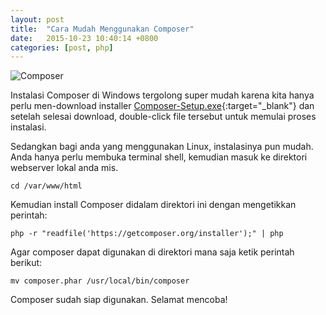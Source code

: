 ```yaml
---
layout: post
title:  "Cara Mudah Menggunakan Composer"
date:   2015-10-23 10:40:14 +0800
categories: [post, php]
---
```


![Composer](http://3.bp.blogspot.com/-bZmpSD9gcF8/ViqwccuT-jI/AAAAAAAAFW0/ipwLVYml04o/s1600/logo-composer-transparent2.png)

Instalasi Composer di Windows tergolong super mudah karena kita hanya perlu men-download installer [Composer-Setup.exe](https://getcomposer.org/Composer-Setup.exe){:target="_blank"} dan setelah selesai download, double-click file tersebut untuk memulai proses instalasi.

Sedangkan bagi anda yang menggunakan Linux, instalasinya pun mudah. Anda hanya perlu membuka terminal shell, kemudian masuk ke direktori webserver lokal anda mis.
```
cd /var/www/html
```
Kemudian install Composer didalam direktori ini dengan mengetikkan perintah:
```
php -r "readfile('https://getcomposer.org/installer');" | php
```
Agar composer dapat digunakan di direktori mana saja ketik perintah berikut:
```
mv composer.phar /usr/local/bin/composer
```

Composer sudah siap digunakan.
Selamat mencoba!